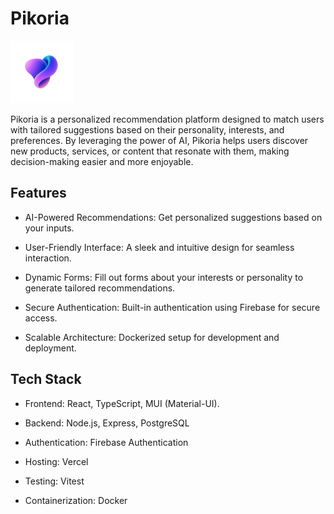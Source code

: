 # Pikoria 

<p align="start">
  <img src="client/src/assets/pikoria.png" alt="Pikoria Logo" width="100" />
</p>

Pikoria is a personalized recommendation platform designed to match users with tailored suggestions based on their personality, interests, and preferences. By leveraging the power of AI, Pikoria helps users discover new products, services, or content that resonate with them, making decision-making easier and more enjoyable.

## Features

 - AI-Powered Recommendations: Get personalized suggestions based on your inputs.

 - User-Friendly Interface: A sleek and intuitive design for seamless interaction.

 - Dynamic Forms: Fill out forms about your interests or personality to generate tailored recommendations.

 - Secure Authentication: Built-in authentication using Firebase for secure access.

 - Scalable Architecture: Dockerized setup for development and deployment.

## Tech Stack

 - Frontend: React, TypeScript, MUI (Material-UI).

 - Backend: Node.js, Express, PostgreSQL

 - Authentication: Firebase Authentication

 - Hosting: Vercel

 - Testing: Vitest

 - Containerization: Docker
